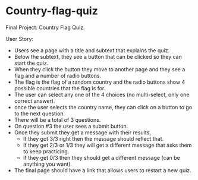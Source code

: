 # Country-flag-quiz

 Final Project: Country Flag Quiz.

User Story:
* Users see a page with a title and subtext that explains the quiz.
* Below the subtext, they see a button that can be clicked so they can start the quiz.
* When they click the button they move to another page and they see a flag and a number of radio buttons.
* The flag is the flag of a random country and the radio buttons show 4 possible countries that the flag is for.
* The user can select any one of the 4 choices (no multi-select, only one correct answer).
* once the user selects the country name, they can click on a button to go to the next question.
* There will be a total of 3 questions.
* On question #3 the user sees a submit button.
* Once they submit they get a message with their results,
  - If they got 3/3 right then the message should reflect that.
  - If they get 2/3  or 1/3 they will get a different message that asks them to keep practicing.
  - If they get 0/3 then they should get a different message (can be anything you want).
* The final page should have a link that allows users to restart a new quiz.
